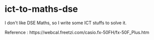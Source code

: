 # ict-to-maths-dse
I don't like DSE Maths, so I write some ICT stuffs to solve it.
<p></p>
Reference : https://webcal.freetzi.com/casio.fx-50FH/fx-50F_Plus.htm
